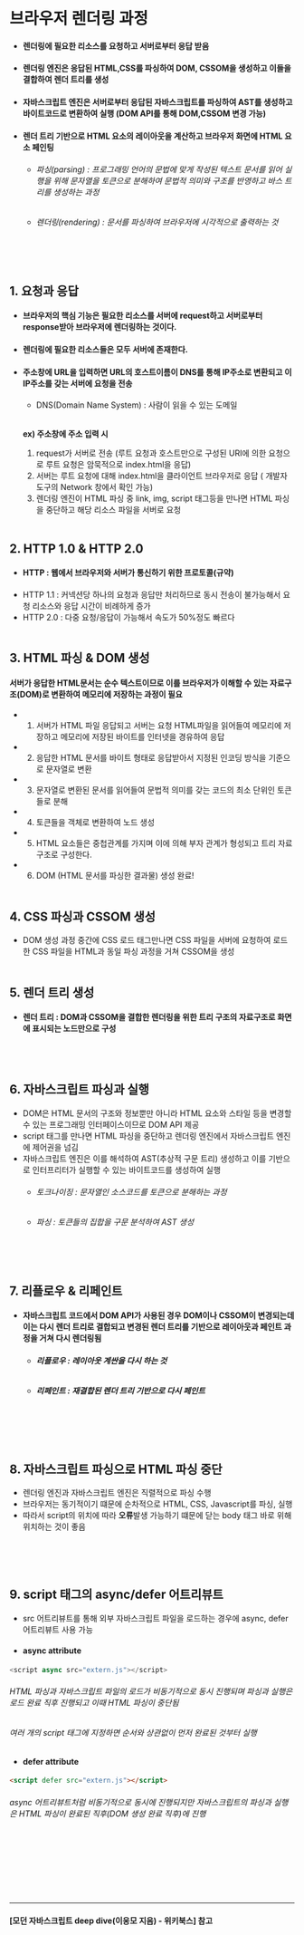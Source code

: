 # 브라우저 렌더링 과정
- #### 렌더링에 필요한 리소스를 요청하고 서버로부터 응답 받음
- #### 렌더링 엔진은 응답된 HTML,CSS를 파싱하여 DOM, CSSOM을 생성하고 이들을 결합하여 렌더 트리를 생성
- #### 자바스크립트 엔진은 서버로부터 응답된 자바스크립트를 파싱하여 AST를 생성하고 바이트코드로 변환하여 실행 (DOM API를 통해 DOM,CSSOM 변경 가능)
- #### 렌더 트리 기반으로 HTML 요소의 레이아웃을 계산하고 브라우저 화면에 HTML 요소 페인팅
    * ###### 파싱(parsing) : 프로그래밍 언어의 문법에 맞게 작성된 텍스트 문서를 읽어 실행을 위해 문자열을 토큰으로 분해하여 문법적 의미와 구조를 반영하고 바스 트리를 생성하는 과정
    * ###### 렌더링(rendering) : 문서를 파싱하여 브라우저에 시각적으로 출력하는 것

<br><br>

## 1. 요청과 응답
- #### 브라우저의 핵심 기능은 필요한 리소스를 서버에 request하고 서버로부터 response받아 브라우저에 렌더링하는 것이다.
- #### 렌더링에 필요한 리소스들은 모두 서버에 존재한다.
- #### **주소창에 URL을 입력하면 URL의 호스트이름이 DNS를 통해 IP주소로 변환되고 이 IP주소를 갖는 서버에 요청을 전송**
    - DNS(Domain Name System) : 사람이 읽을 수 있는 도메일 
    <br>
    
    **ex) 주소창에 주소 입력 시**
    1) request가 서버로 전송 (루트 요청과 호스트만으로 구성된 URI에 의한 요청으로 루트 요청은 암묵적으로 index.html을 응답)
    2) 서버는 루트 요청에 대해 index.html을 클라이언트 브라우저로 응답 ( 개발자 도구의 Network 창에서 확인 가능)
    3) 렌더링 엔진이 HTML 파싱 중 link, img, script 태그등을 만나면 HTML 파싱을 중단하고 해당 리소스 파일을 서버로 요청
  <br><br>  
    
## 2. HTTP 1.0 & HTTP 2.0
- #### HTTP : 웹에서 브라우저와 서버가 통신하기 위한 프로토콜(규약)
- HTTP 1.1 : 커넥션당 하나의 요청과 응답만 처리하므로 동시 전송이 불가능해서 요청 리소스와 응답 시간이 비례하게 증가
- HTTP 2.0 : 다중 요청/응답이 가능해서 속도가 50%정도 빠르다
<br><br>

## 3. HTML 파싱 & DOM 생성
#### 서버가 응답한 HTML문서는 순수 텍스트이므로 이를 브라우저가 이해할 수 있는 자료구조(DOM)로 변환하여 메모리에 저장하는 과정이 필요
- 1) 서버가 HTML 파일 응답되고 서버는 요청 HTML파일을 읽어들여 메모리에 저장하고 메모리에 저장된 바이트를 인터넷을 경유하여 응답
- 2) 응답한 HTML 문서를 바이트 형태로 응답받아서 지정된 인코딩 방식을 기준으로 문자열로 변환
- 3) 문자열로 변환된 문서를 읽어들여 문법적 의미를 갖는 코드의 최소 단위인 토큰들로 분해
- 4) 토큰들을 객체로 변환하여 노드 생성
- 5) HTML 요소들은 중첩관계를 가지며 이에 의해 부자 관계가 형성되고 트리 자료구조로 구성한다.
- 6) DOM (HTML 문서를 파싱한 결과물) 생성 완료!
<br><br>

## 4. CSS 파싱과 CSSOM 생성
- DOM 생성 과정 중간에 CSS 로드 태그만나면 CSS 파일을 서버에 요청하여 로드한 CSS 파일을 HTML과 동일 파싱 과정을 거쳐 CSSOM을 생성
<br><br>

## 5. 렌더 트리 생성
- #### 렌더 트리 : DOM과 CSSOM을 결합한 렌더링을 위한 트리 구조의 자료구조로 화면에 표시되는 노드만으로 구성

<br><br>

## 6. 자바스크립트 파싱과 실행
- DOM은 HTML 문서의 구조와 정보뿐만 아니라 HTML 요소와 스타일 등을 변경할 수 있는 프로그래밍 인터페이스이므로 DOM API 제공
- script 태그를 만나면 HTML 파싱을 중단하고 렌더링 엔진에서 자바스크립트 엔진에 제어권을 넘김
- 자바스크립트 엔진은 이를 해석하여 AST(추상적 구문 트리) 생성하고 이를 기반으로 인터프리터가 실행할 수 있는 바이트코드를 생성하여 실행
    - ###### 토크나이징 : 문자열인 소스코드를 토큰으로 분해하는 과정
    - ###### 파싱 : 토큰들의 집합을 구문 분석하여 AST 생성

<br><br>

## 7. 리플로우 & 리페인트
- #### 자바스크립트 코드에서 DOM API가 사용된 경우 DOM이나 CSSOM이 변경되는데 이는 다시 렌더 트리로 결합되고 변경된 렌더 트리를 기반으로 레이아웃과 페인트 과정을 거쳐 다시 렌더링됨
    - ###### **리플로우 : 레이아웃 계싼을 다시 하는 것**
    - ###### **리페인트 : 재결합된 렌더 트리 기반으로 다시 페인트**

<br><br><br>

## 8. 자바스크립트 파싱으로 HTML 파싱 중단
- 렌더링 엔진과 자바스크립트 엔진은 직렬적으로 파싱 수행
- 브라우저는 동기적이기 떄문에 순차적으로 HTML, CSS, Javascript를 파싱, 실행
- 따라서 script의 위치에 따라 **오류**발생 가능하기 떄문에 닫는 body 태그 바로 위해 위치하는 것이 좋음

<br><br><br>

## 9. script 태그의 async/defer 어트리뷰트
- src 어트리뷰트를 통해 외부 자바스크립트 파일을 로드하는 경우에 async, defer 어트리뷰트 사용 가능
- #### async attribute


``` javascript
<script async src="extern.js"></script>
```

 ###### HTML 파싱과 자바스크립트 파일의 로드가 비동기적으로 동시 진행되며 파싱과 실행은 로드 완료 직후 진행되고 이때 HTML 파싱이 중단됨
 ###### 여러 개의 script 태그에 지정하면 순서와 상관없이 먼저 완료된 것부터 실행
    
- #### defer attribute
```html
<script defer src="extern.js"></script>
```

###### async 어트리뷰트처럼 비동기적으로 동시에 진행되지만 자바스크립트의 파싱과 실행은 HTML 파싱이 완료된 직후(DOM 생성 완료 직후)에 진행
    
<br><br><br><br><br><br>
<hr>

#### [모던 자바스크립트 deep dive(이웅모 지음) - 위키북스] 참고
 


